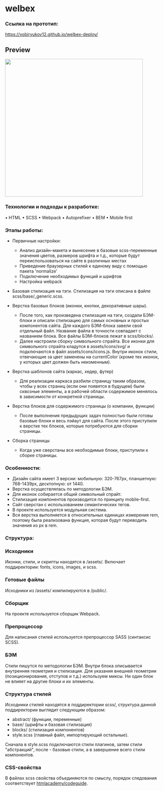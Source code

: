 # welbex
### Ссылка на прототип:

https://vobiryukov12.github.io/welbex-deploy/

## Preview

<img src='./assets/images/welbex.gif' width='450'>

### Технологии и подходы к разработке:
• HTML • SCSS • Webpack • Autoprefixer • BEM • Mobile first

### Этапы работы:
- Первичные настройки:
  - Анализ дизайн-макета и вынесение в базовые scss-переменные значения цветов, размеров шрифта и т.д., которые будут переиспользоваться на сайте в различных местах
  - Приведение браузерных стилей к единому виду с помощью пакета 'normalize'
  - Подключение необходимых функций и шрифтов
  - Настройка webpack

- Базовая стилизация на тэги. Стилизация на тэги описана в файле scss/base/_generic.scss.

- Верстка базовых блоков (иконки, кнопки, декоративные шары).
  - После того, как произведена стилизация на тэги, создали БЭМ-блоки и описали стилизацию для самых основных и простых компонентов сайта. Для каждого БЭМ-блока завели свой отдельный файл. Название файла в точности совпадает с названием блока. Все файлы БЭМ-блоков лежат в scss/blocks/.
  - Далее настроили сборку символьного спрайта. Все иконки для символьного спрайта кладутся в assets/icons/svg/ и подключаются в файл assets/icons/icons.js. Внутри иконок стили, отвечающие за цвет заменены на currentColor (кроме тех иконок, у которых цвет должен быть неизменным).

- Верстка шаблонов сайта (каркас, хедер, футер)
  - Для реализации каркаса разбили страницу таким образом, чтобы у всех страниц (если они появятся в будущем) были сквозные элементы, а в рабочей области содержимое менялось в зависимости от конкретной страницы.

- Верстка блоков для содержимого страницы (о компании, функции)
  - После выполнения предыдущих задач полностью были готовы базовые блоки и весь лэйаут для сайта. После этого приступили к верстке тех блоков, которые потребуются для сборки страницы.

- Сборка страницы
  - Когда уже сверстаны все необходимые блоки, приступили к сборке страницы.

### Особенности:

- Дизайн сайта имеет 3 версии: мобильную: 320-767px, планшетную: 768-1439px, десктопную: от 1440.
- Верстка осуществлялась по методологии БЭМ. 
- Для иконок собирается общий символьный спрайт.
- Стилизация компонентов производится по принципу mobile-first.
- Сайт сверстан с использованием семантических тегов.
- В проекте используется модульная система.
- Вся верстка выполняется в относительных единицах измерения rem, поэтому была реализована функция, которая будут переводить значения из px в rem.

### Структура:
### Исходники
Иконки, стили, и скрипты находятся в /assets/. Включает поддиректории: fonts, icons, images, и scss.

### Готовые файлы 
Исходники из /assets/ компилируются в /public/.

### Сборщик
На проекте используется сборщик Webpack.

### Препроцессор
Для написания стилей используется препроцессор SASS (синтаксис SCSS).

### БЭМ
Стили пишутся по методологии БЭМ. Внутри блока описывается внутренняя геометрия и стилизация. Для указания внешней геометрии (позиционирования, отступов и т.д.) используем миксы. Ни один блок не влияет на другие блоки и их элементы. 

### Структура стилей
Исходники стилей находятся в поддиректории scss/, структура данной поддиректории выглядит следующим образом:
  - abstract/ (функции, переменные)
  - base/ (шрифты и базовая стилизация)
  - blocks/ (стилизация компонентов)
  - style.scss (главный файл, импортирующий остальные).

Сначала в style.scss подключаются стили плагинов, затем стили "абстракций", после - базовые стили, а в завершение всего стили компонентов.

### CSS-свойства
В файлах scss свойства объединяются по смыслу, порядок следования соответствует [htmlacademy/codeguide](https://codeguide.academy/html-css.html#css). 
